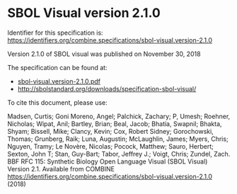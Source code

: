 # SBOL Visual version 2.1.0
Identifier for this specification is: https://identifiers.org/combine.specifications/sbol-visual.version-2.1.0

Version 2.1.0 of SBOL visual was published on November 30, 2018

The specification can be found at:

* [sbol-visual.version-2.1.0.pdf](./files/sbol-visual.version-2.1.0.pdf)
* http://sbolstandard.org/downloads/specification-sbol-visual/

To cite this document, please use:

Madsen, Curtis; Goni Moreno, Angel; Palchick, Zachary; P, Umesh; Roehner, Nicholas; Wipat, Anil; Bartley, Brian; Beal, Jacob; Bhatia, Swapnil; Bhakta, Shyam; Bissell, Mike; Clancy, Kevin; Cox, Robert Sidney; Gorochowski, Thomas; Grunberg, Raik; Luna, Augustin; McLaughlin, James; Myers, Chris; Nguyen, Tramy; Le Novère, Nicolas; Pocock, Matthew; Sauro, Herbert; Sexton, John T; Stan, Guy-Bart; Tabor, Jeffrey J.; Voigt, Chris; Zundel, Zach. BBF RFC 115: Synthetic Biology Open Language Visual (SBOL Visual) Version 2.1. Available from COMBINE https://identifiers.org/combine.specifications/sbol-visual.version-2.1.0 (2018)
